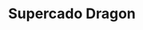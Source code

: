 ---
title: "Supercado Dragon"
url: /ciudad-autonoma-de-buenos-aires/supercado-dragon/
shop: Lebensmittel
---